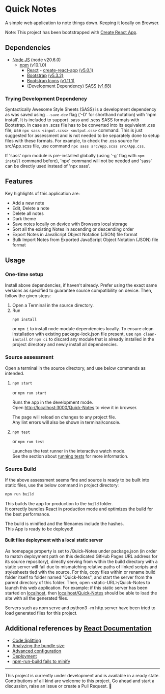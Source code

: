 # Quick Notes

A simple web application to note things down. Keeping it locally on Browser.

Note: This project has been bootstrapped with [Create React App](https://github.com/facebook/create-react-app).

## Dependencies

- [Node JS](https://nodejs.org) (node v20.6.0)
    - [npm](https://www.npmjs.com/) (v10.1.0)
        - [React](https://reactjs.org/) - [create-react-app](https://github.com/facebook/create-react-app) [(v5.0.1)](https://www.npmjs.com/package/create-react-app/v/5.0.1)
        - [Bootstrap](https://getbootstrap.com/) [(v5.3.2)](https://www.npmjs.com/package/bootstrap/v/5.3.2)
        - [Bootstrap Icons](https://icons.getbootstrap.com/) [(v1.11.1)](https://www.npmjs.com/package/bootstrap-icons/v/1.11.1)
        - (Development Dependency) [SASS](https://sass-lang.com/) [(v1.68)](https://www.npmjs.com/package/sass/v/1.68.0)

### Trying Development Dependency

Syntactically Awesome Style Sheets (SASS) is a development dependency as was saved using `--save-dev` flag ('-D' for shorthand notation) with 'npm install'. It is included to support .sass and .scss SASS formats with Bootstrap. In case an .scss file has to be converted into its equivalent .css file, use `npx sass <input.scss> <output.css>` command. This is just suggested for assessment and is not needed to be separately done to setup files with these formats.
For example, to check the .css source for src/App.scss file, use command ```npx sass src/App.scss src/App.css```.

If 'sass' npm module is pre-installed globally (using '-g' flag with `npm install` command before), 'npx' command will not be needed and 'sass' can be directly used instead of 'npx sass'.

## Features

Key highlights of this application are:

- Add a new note
- Edit, Delete a note
- Delete all notes
- Dark theme
- Save notes locally on device with Browsers local storage
- Sort all the existing Notes in ascending or descending order
- Export Notes in JavaScript Object Notation (JSON) file format
- Bulk Import Notes from Exported JavaScript Object Notation (JSON) file format

## Usage

### One-time setup
Install above dependencies, if haven't already. Prefer using the exact same versions as specified to guarantee source compatibility on device. Then, follow the given steps:

1. Open a Terminal in the source directory.
2. Run
    ``` bash
    npm install
    ```
    or `npm i` to install node module dependencies locally. To ensure clean installation with existing package-lock.json file present, use `npm clean-install` or `npm ci` to discard any module that is already installed in the project directory and newly install all dependencies.

### Source assessment

Open a terminal in the source directory, and use below commands as intended.

1.  ``` bash
    npm start
    ```
    or `npm run start`

    Runs the app in the development mode.\
    Open [http://localhost:3000/Quick-Notes](http://localhost:3000/Quick-Notes) to view it in browser.

    The page will reload on changes to any project file.\
    Any lint errors will also be shown in terminal/console.

2.  ``` bash
    npm test
    ```
    or `npm run test`

    Launches the test runner in the interactive watch mode.\
    See the section about [running tests](https://facebook.github.io/create-react-app/docs/running-tests) for more information.

### Source Build

If the above assessment seems fine and source is ready to be built into static files, use the below command in project directory:

``` bash
npm run build
```

This builds the app for production to the `build` folder.\
It correctly bundles React in production mode and optimizes the build for the best performance.

The build is minified and the filenames include the hashes.\
This App is ready to be deployed!

#### Built files deployment with a local static server

As homepage property is set to /Quick-Notes under package.json (in order to match deployment path on this dedicated GitHub Pages URL address for its source repository), directly serving from within the build directory with a static server will fail due to mismatching relative paths of linked scripts and stylesheets tied with the source. For this, copy files within or rename build folder itself to folder named "Quick-Notes", and start the server from the parent directory of this folder. Then, open \<static-URL>/Quick-Notes to launch this web application. For example: if this static server has been started on [localhost](http://localhost), then [localhost/Quick-Notes](http://localhost/Quick-Notes) should be able to load the site with all the generated files.

Servers such as npm serve and python3 -m http.server have been tried to load generated files for this project.

## Additional references by [React Documentation](https://react.dev)

- [Code Splitting](https://facebook.github.io/create-react-app/docs/code-splitting)
- [Analyzing the bundle size](https://facebook.github.io/create-react-app/docs/analyzing-the-bundle-size)
- [Advanced configuration](https://facebook.github.io/create-react-app/docs/advanced-configuration)
- [Deployment](https://facebook.github.io/create-react-app/docs/deployment)
- [npm-run-build fails to minify](https://facebook.github.io/create-react-app/docs/troubleshooting#npm-run-build-fails-to-minify)

---

This project is currently under development and is available in a ready state. Contributions of all kind are welcome to this project. Go ahead and start a discussion, raise an issue or create a Pull Request. :rocket:
